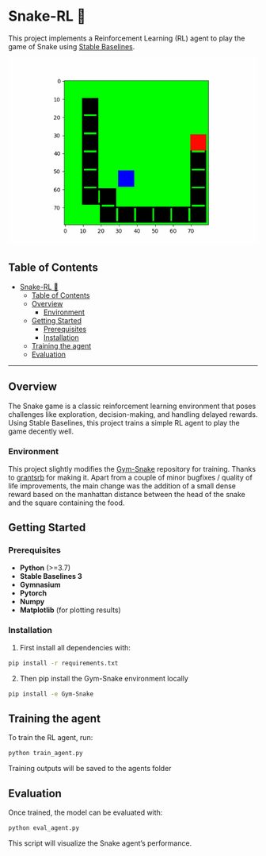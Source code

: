# Snake-RL 🐍

This project implements a Reinforcement Learning (RL) agent to play the game of Snake using [Stable Baselines](https://stable-baselines3.readthedocs.io/). 

![Demo](media/Johnny-Dense-2.gif) <!-- Replace with your actual media path -->

## Table of Contents


- [Snake-RL 🐍](#snake-rl-)
  - [Table of Contents](#table-of-contents)
  - [Overview](#overview)
    - [Environment](#environment)
  - [Getting Started](#getting-started)
    - [Prerequisites](#prerequisites)
    - [Installation](#installation)
  - [Training the agent](#training-the-agent)
  - [Evaluation](#evaluation)

---

## Overview

The Snake game is a classic reinforcement learning environment that poses challenges like exploration, decision-making, and handling delayed rewards. Using Stable Baselines, this project trains a simple RL agent to play the game decently well.

### Environment

This project slightly modifies the [Gym-Snake](https://github.com/grantsrb/Gym-Snake) repository for training. Thanks to [grantsrb](https://github.com/grantsrb) for making it. Apart from a couple of minor bugfixes / quality of life improvements, the main change was the addition of a small dense reward based on the manhattan distance between the head of the snake and the square containing the food. 

## Getting Started

### Prerequisites

- **Python** (>=3.7)
- **Stable Baselines 3**
- **Gymnasium**
- **Pytorch**
- **Numpy**
- **Matplotlib** (for plotting results)

### Installation

1. First install all dependencies with:

```bash
pip install -r requirements.txt
```
2. Then pip install the Gym-Snake environment locally

```bash
pip install -e Gym-Snake
```

## Training the agent

To train the RL agent, run:

```bash
python train_agent.py
```

Training outputs will be saved to the agents folder


## Evaluation
Once trained, the model can be evaluated with:

```bash
python eval_agent.py
```
This script will visualize the Snake agent’s performance.



